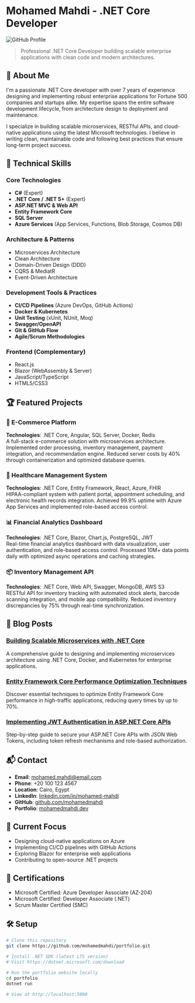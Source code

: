 # Mohamed Mahdi - .NET Core Developer

![GitHub Profile](https://placehold.co/800x400/1F2937/FFFFFF?text=Mohamed+Mahdi+-+.NET+Core+Developer)

> Professional .NET Core Developer building scalable enterprise applications with clean code and modern architectures.

## 🚀 About Me

I'm a passionate .NET Core developer with over 7 years of experience designing and implementing robust enterprise applications for Fortune 500 companies and startups alike. My expertise spans the entire software development lifecycle, from architecture design to deployment and maintenance.

I specialize in building scalable microservices, RESTful APIs, and cloud-native applications using the latest Microsoft technologies. I believe in writing clean, maintainable code and following best practices that ensure long-term project success.

## 💼 Technical Skills

### Core Technologies
- **C#** (Expert)
- **.NET Core / .NET 5+** (Expert)
- **ASP.NET MVC & Web API**
- **Entity Framework Core**
- **SQL Server**
- **Azure Services** (App Services, Functions, Blob Storage, Cosmos DB)

### Architecture & Patterns
- Microservices Architecture
- Clean Architecture
- Domain-Driven Design (DDD)
- CQRS & MediatR
- Event-Driven Architecture

### Development Tools & Practices
- **CI/CD Pipelines** (Azure DevOps, GitHub Actions)
- **Docker & Kubernetes**
- **Unit Testing** (xUnit, NUnit, Moq)
- **Swagger/OpenAPI**
- **Git & GitHub Flow**
- **Agile/Scrum Methodologies**

### Frontend (Complementary)
- React.js
- Blazor (WebAssembly & Server)
- JavaScript/TypeScript
- HTML5/CSS3

## 🏆 Featured Projects

### 🛒 E-Commerce Platform
**Technologies**: .NET Core, Angular, SQL Server, Docker, Redis  
A full-stack e-commerce solution with microservices architecture. Implemented order processing, inventory management, payment integration, and recommendation engine. Reduced server costs by 40% through containerization and optimized database queries.

### 🏥 Healthcare Management System
**Technologies**: .NET Core, Entity Framework, React, Azure, FHIR  
HIPAA-compliant system with patient portal, appointment scheduling, and electronic health records integration. Achieved 99.9% uptime with Azure App Services and implemented role-based access control.

### 📊 Financial Analytics Dashboard
**Technologies**: .NET Core, Blazor, Chart.js, PostgreSQL, JWT  
Real-time financial analytics dashboard with data visualization, user authentication, and role-based access control. Processed 10M+ data points daily with optimized async operations and caching strategies.

### 📦 Inventory Management API
**Technologies**: .NET Core, Web API, Swagger, MongoDB, AWS S3  
RESTful API for inventory tracking with automated stock alerts, barcode scanning integration, and mobile app compatibility. Reduced inventory discrepancies by 75% through real-time synchronization.

## 📝 Blog Posts

### [Building Scalable Microservices with .NET Core](https://example.com/microservices-dotnet-core)
A comprehensive guide to designing and implementing microservices architecture using .NET Core, Docker, and Kubernetes for enterprise applications.

### [Entity Framework Core Performance Optimization Techniques](https://example.com/efcore-optimization)
Discover essential techniques to optimize Entity Framework Core performance in high-traffic applications, reducing query times by up to 70%.

### [Implementing JWT Authentication in ASP.NET Core APIs](https://example.com/jwt-authentication)
Step-by-step guide to secure your ASP.NET Core APIs with JSON Web Tokens, including token refresh mechanisms and role-based authorization.

## 📬 Contact

- **Email**: mohamed.mahdi@email.com
- **Phone**: +20 100 123 4567
- **Location**: Cairo, Egypt
- **LinkedIn**: [linkedin.com/in/mohamed-mahdi](https://linkedin.com/in/mohamed-mahdi)
- **GitHub**: [github.com/mohamedmahdi](https://github.com/mohamedmahdi)
- **Portfolio**: [mohamedmahdi.dev](https://mohamedmahdi.dev)

## 🎯 Current Focus

- Designing cloud-native applications on Azure
- Implementing CI/CD pipelines with GitHub Actions
- Exploring Blazor for enterprise web applications
- Contributing to open-source .NET projects

## 🏅 Certifications

- Microsoft Certified: Azure Developer Associate (AZ-204)
- Microsoft Certified: Developer Associate (.NET)
- Scrum Master Certified (SMC)

## 🛠️ Setup

```bash
# Clone this repository
git clone https://github.com/mohamedmahdi/portfolio.git

# Install .NET SDK (latest LTS version)
# Visit https://dotnet.microsoft.com/download

# Run the portfolio website locally
cd portfolio
dotnet run

# View at http://localhost:5000
